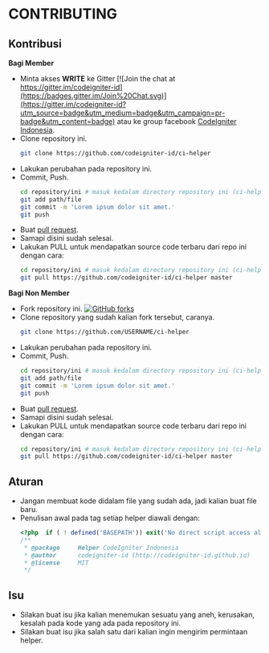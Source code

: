 CONTRIBUTING
==================

## Kontribusi

__Bagi Member__

- Minta akses __WRITE__ ke Gitter [![Join the chat at https://gitter.im/codeigniter-id](https://badges.gitter.im/Join%20Chat.svg)](https://gitter.im/codeigniter-id?utm_source=badge&utm_medium=badge&utm_campaign=pr-badge&utm_content=badge) atau ke group facebook [CodeIgniter Indonesia](https://www.facebook.com/groups/codeigniter.id/?ref=bookmarks).
- Clone repository ini.
    ``` bash
    git clone https://github.com/codeigniter-id/ci-helper
    ```
- Lakukan perubahan pada repository ini.
- Commit, Push.
    ``` bash
    cd repository/ini # masuk kedalam directory repository ini (ci-helper)
    git add path/file
    git commit -m 'Lorem ipsum dolor sit amet.'
    git push
    ```
- Buat [pull request](https://help.github.com/articles/using-pull-requests/).
- Samapi disini sudah selesai.
- Lakukan PULL untuk mendapatkan source code terbaru dari repo ini dengan cara:
    ``` bash
    cd repository/ini # masuk kedalam directory repository ini (ci-helper)
    git pull https://github.com/codeigniter-id/ci-helper master
    ```

__Bagi Non Member__

- Fork repository ini. [![GitHub forks](https://img.shields.io/github/forks/codeigniter-id/ci-helper.svg?style=social&label=Fork)]()
- Clone repository yang sudah kalian fork tersebut, caranya.
    ``` bash
    git clone https://github.com/USERNAME/ci-helper
    ```
- Lakukan perubahan pada repository ini.
- Commit, Push.
    ``` bash
    cd repository/ini # masuk kedalam directory repository ini (ci-helper)
    git add path/file
    git commit -m 'Lorem ipsum dolor sit amet.'
    git push
    ```
- Buat [pull request](https://help.github.com/articles/using-pull-requests/).
- Samapi disini sudah selesai.
- Lakukan PULL untuk mendapatkan source code terbaru dari repo ini dengan cara:
    ``` bash
    cd repository/ini # masuk kedalam directory repository ini (ci-helper)
    git pull https://github.com/codeigniter-id/ci-helper master
    ```

## Aturan

- Jangan membuat kode didalam file yang sudah ada, jadi kalian buat file baru.
- Penulisan awal pada tag setiap helper diawali dengan:
    ``` php
    <?php  if ( ! defined('BASEPATH')) exit('No direct script access allowed');
    /**
     * @package     Helper CodeIgniter Indonesia
     * @author      codeigniter-id (http://codeigniter-id.github.io)
     * @license     MIT
     */
    ```

## Isu

- Silakan buat isu jika kalian menemukan sesuatu yang aneh, kerusakan, kesalah pada kode yang ada pada repository ini.
- Silakan buat isu jika salah satu dari kalian ingin mengirim permintaan helper.